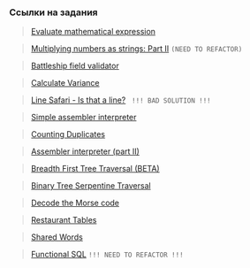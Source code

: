 ### Ссылки на задания
> [Evaluate mathematical expression](https://www.codewars.com/kata/52a78825cdfc2cfc87000005) 

> [Multiplying numbers as strings: Part II](https://www.codewars.com/kata/5923fbc72eafa9bcff00011a/train/javascript) `(NEED TO REFACTOR)`

> [Battleship field validator](https://www.codewars.com/kata/52bb6539a4cf1b12d90005b7/train/javascript)

> [Calculate Variance](https://www.codewars.com/kata/5266fba01283974e720000fa/javascript)

> [Line Safari - Is that a line?](https://www.codewars.com/kata/59c5d0b0a25c8c99ca000237) ` !!! BAD SOLUTION !!!`

> [Simple assembler interpreter](https://www.codewars.com/kata/58e24788e24ddee28e000053/solutions/javascript)

> [Counting Duplicates](https://www.codewars.com/kata/54bf1c2cd5b56cc47f0007a1)

> [Assembler interpreter (part II)](https://www.codewars.com/kata/58e61f3d8ff24f774400002c/javascript)

> [Breadth First Tree Traversal (BETA)](https://www.codewars.com/kata/56c69bdd7c84beb576000072)

> [Binary Tree Serpentine Traversal](https://www.codewars.com/kata/5268988a1034287628000156)

> [Decode the Morse code](https://www.codewars.com/kata/54b724efac3d5402db00065e)

> [Restaurant Tables](https://www.codewars.com/kata/598c1bc6a04cd3b8dd000012)

> [Shared Words](https://www.codewars.com/kata/60c9fb4f4875c5003dd57747)

> [Functional SQL](https://www.codewars.com/kata/545434090294935e7d0010ab) ` !!! NEED TO REFACTOR !!! `